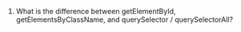 1. What is the difference between getElementById, getElementsByClassName, and querySelector / querySelectorAll?
